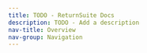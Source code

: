 ```yaml
---
title: TODO - ReturnSuite Docs
description: TODO - Add a description
nav-title: Overview
nav-group: Navigation
---
```

